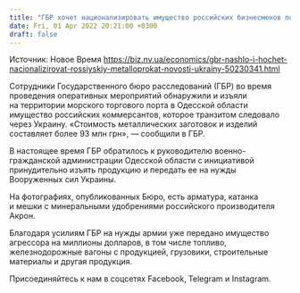```yaml
---
title: "ГБР хочет национализировать имущество российских бизнесменов почти на 100 миллионов"
date: Fri, 01 Apr 2022 20:21:00 +0300
draft: false
---
```

Источник: Новое Время https://biz.nv.ua/economics/gbr-nashlo-i-hochet-nacionalizirovat-rossiyskiy-metalloprokat-novosti-ukrainy-50230341.html


Сотрудники Государственного бюро расследований (ГБР) во время проведения оперативных мероприятий обнаружили и изъяли на территории морского торгового порта в Одесской области имущество российских коммерсантов, которое транзитом следовало через Украину. «Стоимость металлических заготовок и изделий составляет более 93 млн грн», — сообщили в ГБР.

В настоящее время ГБР обратилось к руководителю военно-гражданской администрации Одесской области с инициативой принудительно изъять продукцию и передать ее на нужды Вооруженных сил Украины.

На фотографиях, опубликованных Бюро, есть арматура, катанка и мешки с минеральными удобрениями российского производителя Акрон.

Благодаря усилиям ГБР на нужды армии уже передано имущество агрессора на миллионы долларов, в том числе топливо, железнодорожные вагоны с продукцией, грузовики, строительные материалы и другая продукция.

Присоединяйтесь к нам в соцсетях Facebook, Telegram и Instagram.
